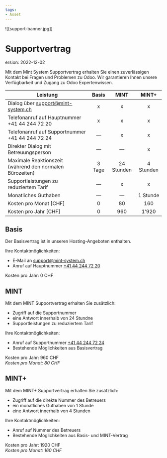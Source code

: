 ```yaml
---
tags:
- Asset
---
```


![[support-banner.jpg]]

# Supportvertrag
ersion: 2022-12-02

Mit dem Mint System Supportvertrag erhalten Sie einen zuverlässigen Kontakt bei Fragen und Problemen zu Odoo. Wir garantieren Ihnen unsere Verfügbarkeit und Zugang zu Odoo Expertenwissen.

| Leistung                                                 | Basis  |    MINT    |   MINT+   |
| -------------------------------------------------------- |:------:|:----------:|:---------:|
| Dialog über support@mint-system.ch                       |   x    |     x      |     x     |
| Telefonanruf auf Hauptnummer  +41 44 244 72 20           |   x    |     x      |     x     |
| Telefonanruf auf Supportnummer  +41 44 244 72 24         |   —    |     x      |     x     |
| Direkter Dialog mit Betreuungsperson                     |   —    |     —      |     x     |
| Maximale Reaktionszeit (während den normalen Bürozeiten) | 3 Tage | 24 Stunden | 4 Stunden |
| Supportleistungen zu reduziertem Tarif                   |   —    |     x      |     x     |
| Monatliches Guthaben                                     |   —    |     —      | 1 Stunde  |
| Kosten pro Monat [CHF]                                   |   0    |     80     |    160    |
| Kosten pro Jahr [CHF]                                    |   0    |    960     |   1’920   |

## Basis

Der Basisvertrag ist in unseren Hosting-Angeboten enthalten.

Ihre Kontaktmöglichkeiten:
* E-Mail an [support@mint-system.ch](mailto:support@mint-system.ch)
* Anruf auf Hauptnummer [+41 44 244 72 20](tel:+41442447220)

Kosten pro Jahr: 0 CHF

## MINT

Mit dem MINT Supportvertrag erhalten Sie zusätzlich:
* Zugriff auf die Supportnummer
* eine Antwort innerhalb von 24 Stundne
* Supportleistungen zu reduziertem Tarif

Ihre Kontaktmöglichkeiten:
* Anruf auf Supportnummer [+41 44 244 72 24](tel:+41442447224)
* Bestehende Möglichkeiten aus Basisvertrag

Kosten pro Jahr: 960 CHF \
*Kosten pro Monat: 80 CHF*

## MINT+

Mit dem MINT+ Supportvertrag erhalten Sie zusätzlich:
* Zugriff auf die direkte Nummer des Betreuers
* ein monatliches Guthaben von 1 Stunde
* eine Antwort innerhalb von 4 Stunden

Ihre Kontaktmöglichkeiten:
* Anruf auf Nummer des Betreuers
* Bestehende Möglichkeiten aus Basis- und MINT-Vertrag

Kosten pro Jahr: 1920 CHF\
*Kosten pro Monat: 160 CHF*